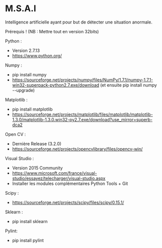 ﻿# M.S.A.I
Intelligence artificielle ayant pour but de détecter une situation anormale.

Prérequis ! (NB : Mettre tout en version 32bits)

Python :
- Version 2.7.13
- https://www.python.org/

Numpy :
- pip install numpy
- https://sourceforge.net/projects/numpy/files/NumPy/1.7.1/numpy-1.7.1-win32-superpack-python2.7.exe/download (et ensuite pip install numpy --upgrade)

Matplotlib :
- pip install matplotlib
- https://sourceforge.net/projects/matplotlib/files/matplotlib/matplotlib-1.3.0/matplotlib-1.3.0.win32-py2.7.exe/download?use_mirror=superb-dca2

Open CV : 
- Dernière Release (3.2.0)
- https://sourceforge.net/projects/opencvlibrary/files/opencv-win/

Visual Studio :
- Version 2015 Community
- https://www.microsoft.com/france/visual-studio/essayez/telecharger/visual-studio.aspx
- Installer les modules complémentaires Python Tools + Git

Scipy : 
- https://sourceforge.net/projects/scipy/files/scipy/0.15.1/

Sklearn : 
- pip install sklearn

Pylint:
- pip install pylint
